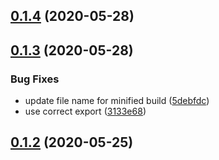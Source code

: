 <a name="0.1.4"></a>
## [0.1.4](https://github.com/vinayakkulkarni/s-offline/compare/v0.1.3...v0.1.4) (2020-05-28)



<a name="0.1.3"></a>
## [0.1.3](https://github.com/vinayakkulkarni/s-offline/compare/v0.1.2...v0.1.3) (2020-05-28)


### Bug Fixes

* update file name for minified build ([5debfdc](https://github.com/vinayakkulkarni/s-offline/commit/5debfdc))
* use correct export ([3133e68](https://github.com/vinayakkulkarni/s-offline/commit/3133e68))



<a name="0.1.2"></a>
## [0.1.2](https://github.com/vinayakkulkarni/s-offline/compare/v0.1.1...v0.1.2) (2020-05-25)



